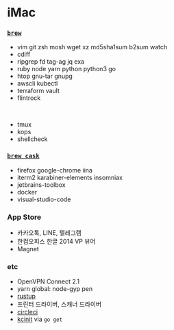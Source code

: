 iMac
========

### [`brew`]
- vim git zsh mosh wget xz md5sha1sum b2sum watch
- cdiff
- ripgrep fd tag-ag jq exa
- ruby node yarn python python3 go
- htop gnu-tar gnupg
- awscli kubectl
- terraform vault
- flintrock

&nbsp;

- tmux
- kops
- shellcheck

### [`brew cask`]
- firefox google-chrome iina
- iterm2 karabiner-elements insomniax
- jetbrains-toolbox
- docker
- visual-studio-code

### App Store
- 카카오톡, LINE, 텔레그램
- 한컴오피스 한글 2014 VP 뷰어
- Magnet

### etc
- OpenVPN Connect 2.1
- yarn global: node-gyp pen
- [rustup]
- 프린터 드라이버, 스캐너 드라이버
- [circleci](https://circleci.com/docs/2.0/local-jobs/#installing-the-cli-locally)
- [kcinit] via `go get`

[`brew`]: http://brew.sh
[`brew cask`]: https://caskroom.github.io/
[rustup]: https://www.rust-lang.org/ko-KR/install.html
[kcinit]: https://github.com/keycloak/kcinit
